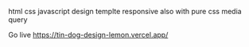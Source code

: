 html css javascript design templte 
responsive also with pure css media query


Go live
https://tin-dog-design-lemon.vercel.app/
